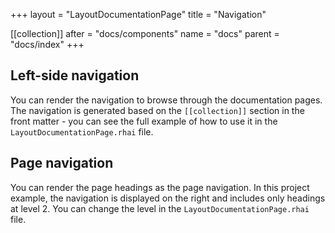 +++
layout = "LayoutDocumentationPage"
title = "Navigation"

[[collection]]
after = "docs/components"
name = "docs"
parent = "docs/index"
+++

## Left-side navigation

You can render the navigation to browse through the documentation pages. The navigation is generated based on the `[[collection]]` section in the front matter - you can see the full example of how to use it in the `LayoutDocumentationPage.rhai` file.

## Page navigation

You can render the page headings as the page navigation. In this project example, the navigation is displayed on the right and includes only headings at level 2. You can change the level in the `LayoutDocumentationPage.rhai` file.
